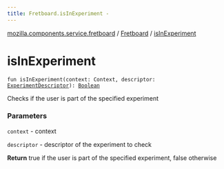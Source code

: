 ```yaml
---
title: Fretboard.isInExperiment - 
---
```


[mozilla.components.service.fretboard](../index.html) / [Fretboard](index.html) / [isInExperiment](./is-in-experiment.html)

# isInExperiment

`fun isInExperiment(context: Context, descriptor: `[`ExperimentDescriptor`](../-experiment-descriptor/index.html)`): `[`Boolean`](https://kotlinlang.org/api/latest/jvm/stdlib/kotlin/-boolean/index.html)

Checks if the user is part of
the specified experiment

### Parameters

`context` - context

`descriptor` - descriptor of the experiment to check

**Return**
true if the user is part of the specified experiment, false otherwise

